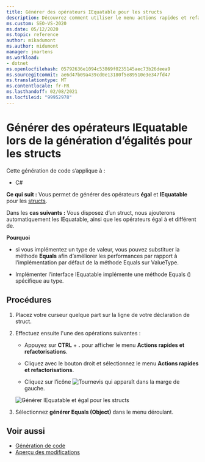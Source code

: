 ```yaml
---
title: Générer des opérateurs IEquatable pour les structs
description: Découvrez comment utiliser le menu actions rapides et refactorisations pour générer des opérateurs égal et IEquatable pour les structs.
ms.custom: SEO-VS-2020
ms.date: 05/12/2020
ms.topic: reference
author: mikadumont
ms.author: midumont
manager: jmartens
ms.workload:
- dotnet
ms.openlocfilehash: 05792636e1094c53869f0235145aec73b26deea9
ms.sourcegitcommit: ae6d47b09a439cd0e13180f5e89510e3e347fd47
ms.translationtype: MT
ms.contentlocale: fr-FR
ms.lasthandoff: 02/08/2021
ms.locfileid: "99952978"
---
```

# <a name="generate-iequatable-operators-when-generating-equals-for-structs"></a>Générer des opérateurs IEquatable lors de la génération d’égalités pour les structs

Cette génération de code s’applique à :

- C#

**Ce qui suit :** Vous permet de générer des opérateurs **égal** et **IEquatable** pour les [structs](/dotnet/csharp/language-reference/builtin-types/struct).

Dans les **cas suivants :** Vous disposez d’un struct, nous ajouterons automatiquement les IEquatable, ainsi que les opérateurs égal à et différent de.

**Pourquoi**

- si vous implémentez un type de valeur, vous pouvez substituer la méthode **Equals** afin d’améliorer les performances par rapport à l’implémentation par défaut de la méthode Equals sur ValueType.

- Implémenter l’interface IEquatable implémente une méthode Equals () spécifique au type.

## <a name="how-to"></a>Procédures

1. Placez votre curseur quelque part sur la ligne de votre déclaration de struct.

2. Effectuez ensuite l'une des opérations suivantes :

   - Appuyez sur **CTRL** + **.** pour afficher le menu **Actions rapides et refactorisations**.

   - Cliquez avec le bouton droit et sélectionnez le menu **Actions rapides et refactorisations**.

   - Cliquez sur l’icône ![Tournevis](../media/screwdriver-icon.png) qui apparaît dans la marge de gauche.

   ![Générer IEquatable et égal pour les structs](media/generate-equals-structs.png)

3. Sélectionnez **générer Equals (Object)** dans le menu déroulant.

## <a name="see-also"></a>Voir aussi

- [Génération de code](../code-generation-in-visual-studio.md)
- [Aperçu des modifications](../../ide/preview-changes.md)